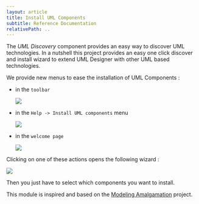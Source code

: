 ```yaml
---
layout: article
title: Install UML Components
subtitle: Reference Documentation
relativePath: ..
---
```


The *UML Discovery* component provides an easy way to discover UML technologies. In a nutshell this project provides an easy one click discover and install wizard to extend UML Designer with other UML based technologies.

We provide new menus to ease the installation of UML Components :

-   in the `toolbar`

    ![]({{page.relativePath}}/images/UmlDiscoveryToolbar.png)
    
-   in the `Help -> Install UML components` menu

    ![]({{page.relativePath}}/images/UmlDiscoveryHelpMenu.png)
    
-   in the `welcome page`

    ![]({{page.relativePath}}/images/UmlDiscoveryWelcome.png)

Clicking on one of these actions opens the following wizard :

![]({{page.relativePath}}/images/UmlDiscoveryWizard.png)

Then you just have to select which components you want to install.

This module is inspired and based on the [Modeling Amalgamation](https://www.eclipse.org/modeling/amalgam/) project.
